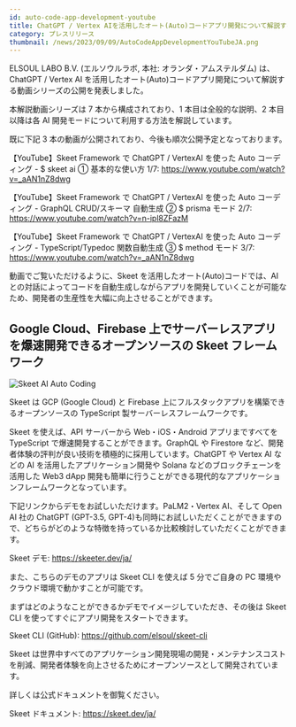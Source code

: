 ```yaml
---
id: auto-code-app-development-youtube
title: ChatGPT / Vertex AIを活用したオート(Auto)コードアプリ開発について解説する動画シリーズ公開を発表
category: プレスリリース
thumbnail: /news/2023/09/09/AutoCodeAppDevelopmentYouTubeJA.png
---
```


ELSOUL LABO B.V. (エルソウルラボ, 本社: オランダ・アムステルダム) は、ChatGPT / Vertex AI を活用したオート(Auto)コードアプリ開発について解説する動画シリーズの公開を発表しました。

本解説動画シリーズは 7 本から構成されており、1 本目は全般的な説明、2 本目以降は各 AI 開発モードについて利用する方法を解説しています。

既に下記 3 本の動画が公開されており、今後も順次公開予定となっております。

【YouTube】Skeet Framework で ChatGPT / VertexAI を使った Auto コーディング - $ skeet ai ① 基本的な使い方 1/7: https://www.youtube.com/watch?v=_aAN1nZ8dwg

【YouTube】Skeet Framework で ChatGPT / VertexAI を使った Auto コーディング - GraphQL CRUD/スキーマ 自動生成 ② $ prisma モード 2/7: https://www.youtube.com/watch?v=n-ipl8ZFazM

【YouTube】Skeet Framework で ChatGPT / VertexAI を使った Auto コーディング - TypeScript/Typedoc 関数自動生成 ③ $ method モード 3/7: https://www.youtube.com/watch?v=_aAN1nZ8dwg

動画でご覧いただけるように、Skeet を活用したオート(Auto)コードでは、AI との対話によってコードを自動生成しながらアプリを開発していくことが可能なため、開発者の生産性を大幅に向上させることができます。

## Google Cloud、Firebase 上でサーバーレスアプリを爆速開発できるオープンソースの Skeet フレームワーク

![Skeet AI Auto Coding](/news/2023/09/09/SkeetAIAutoCoding.jpg)

Skeet は GCP (Google Cloud) と Firebase 上にフルスタックアプリを構築できるオープンソースの TypeScript 製サーバーレスフレームワークです。

Skeet を使えば、API サーバーから Web・iOS・Android アプリまですべてを TypeScript で爆速開発することができます。GraphQL や Firestore など、開発者体験の評判が良い技術を積極的に採用しています。ChatGPT や Vertex AI などの AI を活用したアプリケーション開発や Solana などのブロックチェーンを活用した Web3 dApp 開発も簡単に行うことができる現代的なアプリケーションフレームワークとなっています。

下記リンクからデモをお試しいただけます。PaLM2・Vertex AI、そして Open AI 社の ChatGPT (GPT-3.5, GPT-4)も同時にお試しいただくことができますので、どちらがどのような特徴を持っているか比較検討していただくことができます。

Skeet デモ: https://skeeter.dev/ja/

また、こちらのデモのアプリは Skeet CLI を使えば 5 分でご自身の PC 環境やクラウド環境で動かすことが可能です。

まずはどのようなことができるかデモでイメージしていただき、その後は Skeet CLI を使ってすぐにアプリ開発をスタートできます。

Skeet CLI (GitHub): https://github.com/elsoul/skeet-cli

Skeet は世界中すべてのアプリケーション開発現場の開発・メンテナンスコストを削減、開発者体験を向上させるためにオープンソースとして開発されています。

詳しくは公式ドキュメントを御覧ください。

Skeet ドキュメント: https://skeet.dev/ja/
